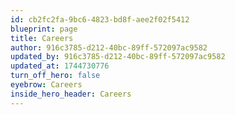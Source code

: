 ```yaml
---
id: cb2fc2fa-9bc6-4823-bd8f-aee2f02f5412
blueprint: page
title: Careers
author: 916c3785-d212-40bc-89ff-572097ac9582
updated_by: 916c3785-d212-40bc-89ff-572097ac9582
updated_at: 1744730776
turn_off_hero: false
eyebrow: Careers
inside_hero_header: Careers
---
```

